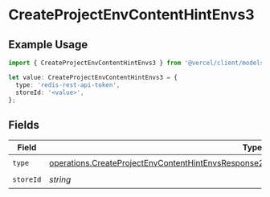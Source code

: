 # CreateProjectEnvContentHintEnvs3

## Example Usage

```typescript
import { CreateProjectEnvContentHintEnvs3 } from '@vercel/client/models/operations';

let value: CreateProjectEnvContentHintEnvs3 = {
  type: 'redis-rest-api-token',
  storeId: '<value>',
};
```

## Fields

| Field     | Type                                                                                                                                                                                                           | Required           | Description |
| --------- | -------------------------------------------------------------------------------------------------------------------------------------------------------------------------------------------------------------- | ------------------ | ----------- |
| `type`    | [operations.CreateProjectEnvContentHintEnvsResponse201ApplicationJSONResponseBodyCreated23Type](../../models/operations/createprojectenvcontenthintenvsresponse201applicationjsonresponsebodycreated23type.md) | :heavy_check_mark: | N/A         |
| `storeId` | _string_                                                                                                                                                                                                       | :heavy_check_mark: | N/A         |
